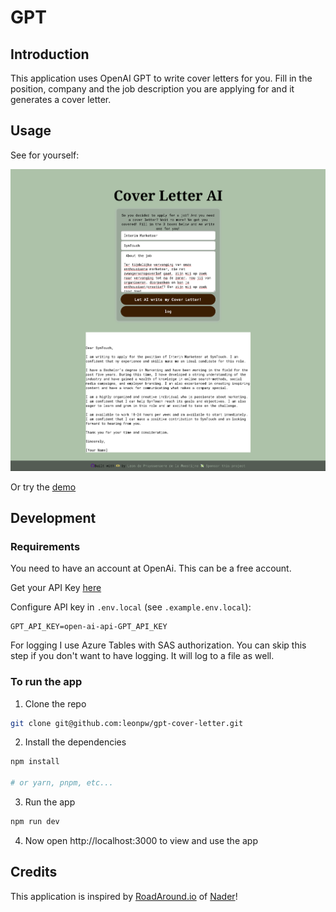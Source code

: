 # GPT 

## Introduction

This application uses OpenAI GPT to write cover letters for you. Fill in the position, company and the job description you are applying for and it generates a cover letter.

## Usage

See for yourself:

![preview](Write%20me%20a%20cover%20letter.png)

Or try the [demo](https://cover-letter.wieisleon.nl)



## Development


### Requirements

You need to have an account at OpenAi. This can be a free account. 

Get your API Key [here](https://platform.openai.com/account/api-keys)


Configure API key in `.env.local` (see `.example.env.local`):

```
GPT_API_KEY=open-ai-api-GPT_API_KEY
```

For logging I use Azure Tables with SAS authorization. You can skip this step if you don't want to have logging. It will log to a file as well.

### To run the app

1. Clone the repo

```sh
git clone git@github.com:leonpw/gpt-cover-letter.git
```

2. Install the dependencies

```sh
npm install

# or yarn, pnpm, etc...
```

3. Run the app

```sh
npm run dev
```

4. Now open http://localhost:3000 to view and use the app


## Credits

This application is inspired by [RoadAround.io](https://www.roamaround.io/) of [Nader](https://nader.arweave.dev/)!